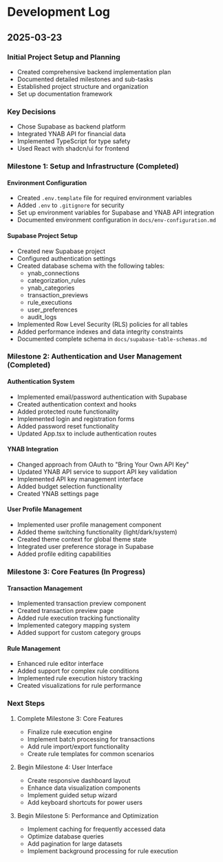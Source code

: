 # Development Log

## 2025-03-23

### Initial Project Setup and Planning
- Created comprehensive backend implementation plan
- Documented detailed milestones and sub-tasks
- Established project structure and organization
- Set up documentation framework

### Key Decisions
- Chose Supabase as backend platform
- Integrated YNAB API for financial data
- Implemented TypeScript for type safety
- Used React with shadcn/ui for frontend

### Milestone 1: Setup and Infrastructure (Completed)
#### Environment Configuration
- Created `.env.template` file for required environment variables
- Added `.env` to `.gitignore` for security
- Set up environment variables for Supabase and YNAB API integration
- Documented environment configuration in `docs/env-configuration.md`

#### Supabase Project Setup
- Created new Supabase project
- Configured authentication settings
- Created database schema with the following tables:
  - ynab_connections
  - categorization_rules
  - ynab_categories
  - transaction_previews
  - rule_executions
  - user_preferences
  - audit_logs
- Implemented Row Level Security (RLS) policies for all tables
- Added performance indexes and data integrity constraints
- Documented complete schema in `docs/supabase-table-schemas.md`

### Milestone 2: Authentication and User Management (Completed)
#### Authentication System
- Implemented email/password authentication with Supabase
- Created authentication context and hooks
- Added protected route functionality
- Implemented login and registration forms
- Added password reset functionality
- Updated App.tsx to include authentication routes

#### YNAB Integration
- Changed approach from OAuth to "Bring Your Own API Key"
- Updated YNAB API service to support API key validation
- Implemented API key management interface
- Added budget selection functionality
- Created YNAB settings page

#### User Profile Management
- Implemented user profile management component
- Added theme switching functionality (light/dark/system)
- Created theme context for global theme state
- Integrated user preference storage in Supabase
- Added profile editing capabilities

### Milestone 3: Core Features (In Progress)
#### Transaction Management
- Implemented transaction preview component
- Created transaction preview page
- Added rule execution tracking functionality
- Implemented category mapping system
- Added support for custom category groups

#### Rule Management
- Enhanced rule editor interface
- Added support for complex rule conditions
- Implemented rule execution history tracking
- Created visualizations for rule performance

### Next Steps
1. Complete Milestone 3: Core Features
   - Finalize rule execution engine
   - Implement batch processing for transactions
   - Add rule import/export functionality
   - Create rule templates for common scenarios

2. Begin Milestone 4: User Interface
   - Create responsive dashboard layout
   - Enhance data visualization components
   - Implement guided setup wizard
   - Add keyboard shortcuts for power users

3. Begin Milestone 5: Performance and Optimization
   - Implement caching for frequently accessed data
   - Optimize database queries
   - Add pagination for large datasets
   - Implement background processing for rule execution
